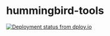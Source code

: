 hummingbird-tools
=================

[![Deployment status from dploy.io](https://wopian.dploy.io/badge/23779029938400/13284.png)](http://dploy.io)
